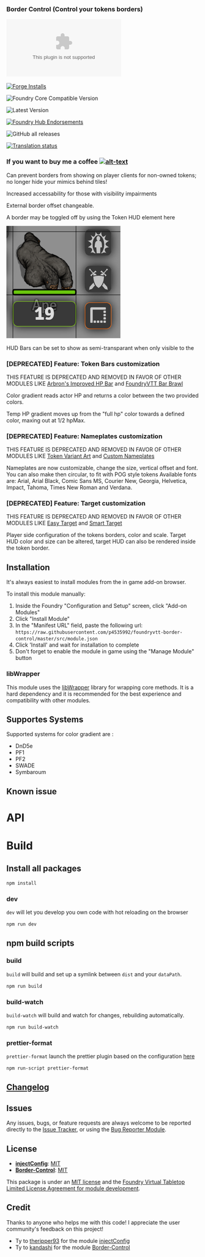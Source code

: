 ### Border Control (Control your tokens borders)

![Latest Release Download Count](https://img.shields.io/github/downloads/p4535992/foundryvtt-border-control/latest/module.zip?color=2b82fc&label=DOWNLOADS&style=for-the-badge)

[![Forge Installs](https://img.shields.io/badge/dynamic/json?label=Forge%20Installs&query=package.installs&suffix=%25&url=https%3A%2F%2Fforge-vtt.com%2Fapi%2Fbazaar%2Fpackage%2FBorder-Control&colorB=006400&style=for-the-badge)](https://forge-vtt.com/bazaar#package=Border-Control)

![Foundry Core Compatible Version](https://img.shields.io/badge/dynamic/json.svg?url=https%3A%2F%2Fraw.githubusercontent.com%2Fp4535992%2Ffoundryvtt-border-control%2Fmaster%2Fsrc%2Fmodule.json&label=Foundry%20Version&query=$.compatibility.verified&colorB=orange&style=for-the-badge)

![Latest Version](https://img.shields.io/badge/dynamic/json.svg?url=https%3A%2F%2Fraw.githubusercontent.com%2Fp4535992%2Ffoundryvtt-border-control%2Fmaster%2Fsrc%2Fmodule.json&label=Latest%20Release&prefix=v&query=$.version&colorB=red&style=for-the-badge)

[![Foundry Hub Endorsements](https://img.shields.io/endpoint?logoColor=white&url=https%3A%2F%2Fwww.foundryvtt-hub.com%2Fwp-json%2Fhubapi%2Fv1%2Fpackage%2FBorder-Control%2Fshield%2Fendorsements&style=for-the-badge)](https://www.foundryvtt-hub.com/package/Border-Control/)

![GitHub all releases](https://img.shields.io/github/downloads/p4535992/foundryvtt-border-control/total?style=for-the-badge)

[![Translation status](https://weblate.foundryvtt-hub.com/widgets/Border-Control/-/287x66-black.png)](https://weblate.foundryvtt-hub.com/engage/Border-Control/)

### If you want to buy me a coffee [![alt-text](https://img.shields.io/badge/-Patreon-%23ff424d?style=for-the-badge)](https://www.patreon.com/p4535992)


Can prevent borders from showing on player clients for non-owned tokens; no longer hide your mimics behind tiles!

Increased accessability for those with visibility impairments

External border offset changeable.

A border may be toggled off by using the Token HUD element here

![BorderHUD](/wiki/images/Border_Control_HUD.PNG?raw=true)

HUD Bars can be set to show as semi-transparant when only visible to the

### [DEPRECATED] Feature: Token Bars customization

THIS FEATURE IS DEPRECATED AND REMOVED IN FAVOR OF OTHER MODULES LIKE [Arbron's Improved HP Bar](https://github.com/arbron/fvtt-hp-bar) and [FoundryVTT Bar Brawl](https://gitlab.com/woodentavern/foundryvtt-bar-brawl)

Color gradient reads actor HP and returns a color between the two provided colors.

Temp HP gradient moves up from the "full hp" color towards a defined color, maxing out at 1/2 hpMax.

### [DEPRECATED] Feature: Nameplates customization 

THIS FEATURE IS DEPRECATED AND REMOVED IN FAVOR OF OTHER MODULES LIKE [Token Variant Art](https://github.com/Aedif/TokenVariants) and [Custom Nameplates](https://github.com/earlSt1/vtt-custom-nameplates)

Nameplates are now customizable, change the size, vertical offset and font. You can also make then circular, to fit with POG style tokens
Available fonts are: Arial, Arial Black, Comic Sans MS, Courier New, Georgia, Helvetica, Impact, Tahoma, Times New Roman and Verdana.

### [DEPRECATED] Feature: Target customization 

THIS FEATURE IS DEPRECATED AND REMOVED IN FAVOR OF OTHER MODULES LIKE [Easy Target](https://bitbucket.org/Fyorl/easy-target) and [Smart Target](https://github.com/theripper93/Smart-Target)

Player side configuration of the tokens borders, color and scale. Target HUD color and size can be altered, target HUD can also be rendered inside the token border.

## Installation

It's always easiest to install modules from the in game add-on browser.

To install this module manually:
1.  Inside the Foundry "Configuration and Setup" screen, click "Add-on Modules"
2.  Click "Install Module"
3.  In the "Manifest URL" field, paste the following url:
`https://raw.githubusercontent.com/p4535992/foundryvtt-border-control/master/src/module.json`
4.  Click 'Install' and wait for installation to complete
5.  Don't forget to enable the module in game using the "Manage Module" button

### libWrapper

This module uses the [libWrapper](https://github.com/ruipin/fvtt-lib-wrapper) library for wrapping core methods. It is a hard dependency and it is recommended for the best experience and compatibility with other modules.

## Supportes Systems

Supported systems for color gradient are :

- DnD5e
- PF1
- PF2
- SWADE
- Symbaroum

## Known issue

# API


# Build

## Install all packages

```bash
npm install
```

### dev

`dev` will let you develop you own code with hot reloading on the browser

```bash
npm run dev
```

## npm build scripts

### build

`build` will build and set up a symlink between `dist` and your `dataPath`.

```bash
npm run build
```

### build-watch

`build-watch` will build and watch for changes, rebuilding automatically.

```bash
npm run build-watch
```

### prettier-format

`prettier-format` launch the prettier plugin based on the configuration [here](./.prettierrc)

```bash
npm run-script prettier-format
```

## [Changelog](./changelog.md)

## Issues

Any issues, bugs, or feature requests are always welcome to be reported directly to the [Issue Tracker](https://github.com/p4535992/foundryvtt-border-control/issues ), or using the [Bug Reporter Module](https://foundryvtt.com/packages/bug-reporter/).

## License

- **[injectConfig](https://github.com/theripper93/injectConfig)**: [MIT](https://github.com/theripper93/injectConfig/blob/main/LICENSE)
- **[Border-Control](https://github.com/kandashi/Border-Control)**: [MIT](https://github.com/kandashi/Border-Control/blob/master/LICENSE)

This package is under an [MIT license](LICENSE) and the [Foundry Virtual Tabletop Limited License Agreement for module development](https://foundryvtt.com/article/license/).

## Credit

Thanks to anyone who helps me with this code! I appreciate the user community's feedback on this project!

- Ty to [theripper93](https://github.com/theripper93) for the module [injectConfig](https://github.com/theripper93/injectConfig)
- Ty to [kandashi](https://github.com/kandashi) for the module [Border-Control](https://github.com/kandashi/Border-Control)